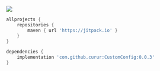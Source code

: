 [![](https://jitpack.io/v/curur/CustomConfig.svg)](https://jitpack.io/#curur/CustomConfig)

```gradle
allprojects {
	repositories {
		maven { url 'https://jitpack.io' }
	}
}
```

```gradle
dependencies {
	implementation 'com.github.curur:CustomConfig:0.0.3'
}
```
